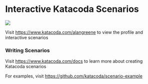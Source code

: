 # Interactive Katacoda Scenarios

[![](http://shields.katacoda.com/katacoda/alangreene/count.svg)](https://www.katacoda.com/alangreene "Get your profile on Katacoda.com")

Visit https://www.katacoda.com/alangreene to view the profile and interactive scenarios

### Writing Scenarios
Visit https://www.katacoda.com/docs to learn more about creating Katacoda scenarios

For examples, visit https://github.com/katacoda/scenario-example
